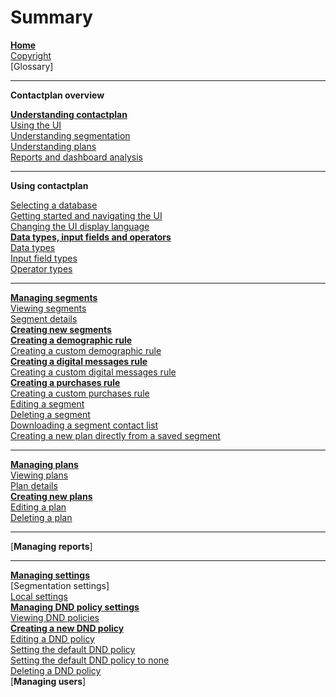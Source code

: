 # Summary

[**Home**](Home)  
[Copyright](Copyright)  
[Glossary]  

----------

**Contactplan overview**  

[**Understanding contactplan**](UnderstandingContactPlan)  
[Using the UI](UsingUI)  
[Understanding segmentation](UnderstandingSegmentation)  
[Understanding plans](UnderstandingPlans)  
[Reports and dashboard analysis](ReportsAndDashboardAnalysis)  

----------

**Using contactplan**  

[Selecting a database](SelectingADatabase)  
[Getting started and navigating the UI](NavigatingUI)  
[Changing the UI display language](ChangingLanguage)  
[**Data types, input fields and operators**](InputBoxOperators)  
[Data types](DataTypes)  
[Input field types](InputFieldTypes)  
[Operator types](OperatorTypes)  

----------

[**Managing segments**](ManagingSegments)  
[Viewing segments](ViewingSegments)  
[Segment details](SegmentDetails)  
[**Creating new segments**](CreatingNewSegments)  
[**Creating a demographic rule**](CreatingDemographicRule)  
[Creating a custom demographic rule](CreatingCustomDemographicRule)  
[**Creating a digital messages rule**](CreatingDigitalMessagesRule)  
[Creating a custom digital messages rule](CreatingCustomDigitalMessagesRule)  
[**Creating a purchases rule**](CreatingPurchasesRule)  
[Creating a custom purchases rule](CreatingCustomPurchasesRule)  
[Editing a segment](EditingSegment)  
[Deleting a segment](DeletingSegment)  
[Downloading a segment contact list](DownloadingSegmentContactList)  
[Creating a new plan directly from a saved segment](CreatingPlanFromSegment)  

----------

[**Managing plans**](ManagingPlans)  
[Viewing plans](ViewingPlans)  
[Plan details](PlanDetails)  
[**Creating new plans**](CreatingNewPlans)  
[Editing a plan](EditingPlan)  
[Deleting a plan](DeletingPlans)  

----------

[**Managing reports**]  

----------

[**Managing settings**](ManagingSettings)  
[Segmentation settings]  
[Local settings](LocalSettings)  
[**Managing DND policy settings**](ManagingDND)  
[Viewing DND policies](ViewingDND)  
[**Creating a new DND policy**](CreatingNewDND)  
[Editing a DND policy](EditingDND)  
[Setting the default DND policy](SettingDefaultDND)  
[Setting the default DND policy to none](SettingNoDND)  
[Deleting a DND policy](DeletingDND)  
[**Managing users**]  



